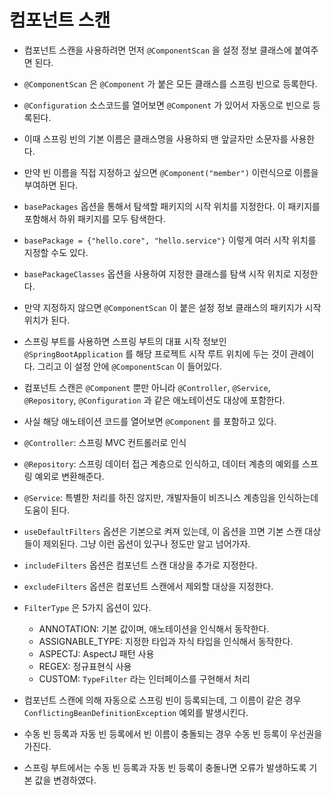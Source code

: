 # 컴포넌트 스캔

- 컴포넌트 스캔을 사용하려면 먼저 `@ComponentScan` 을 설정 정보 클래스에 붙여주면 된다. 


- `@ComponentScan` 은 `@Component` 가 붙은 모든 클래스를 스프링 빈으로 등록한다.


- `@Configuration` 소스코드를 열어보면 `@Component` 가 있어서 자동으로 빈으로 등록된다.


- 이때 스프링 빈의 기본 이름은 클래스명을 사용하되 맨 앞글자만 소문자를 사용한다.


- 만약 빈 이름을 직접 지정하고 싶으면 `@Component("member")` 이런식으로 이름을 부여하면 된다.


- `basePackages` 옵션을 통해서 탐색할 패키지의 시작 위치를 지정한다. 이 패키지를 포함해서 하위 패키지를 모두 탐색한다.


- `basePackage = {"hello.core", "hello.service"}` 이렇게 여러 시작 위치를 지정할 수도 있다.


- `basePackageClasses` 옵션을 사용하여 지정한 클래스를 탐색 시작 위치로 지정한다.


- 만약 지정하지 않으면 `@ComponentScan` 이 붙은 설정 정보 클래스의 패키지가 시작 위치가 된다.


- 스프링 부트를 사용하면 스프링 부트의 대표 시작 정보인 `@SpringBootApplication` 를 해당 프로젝트 시작 루트 위치에 두는 것이 관례이다. 
  그리고 이 설정 안에 `@ComponentScan` 이 들어있다.
  

- 컴포넌트 스캔은 `@Component` 뿐만 아니라 `@Controller`, `@Service`, `@Repository`, `@Configuration` 과 같은 애노테이션도 대상에 포함한다.


- 사실 해당 애노테이션 코드를 열어보면 `@Component` 를 포함하고 있다.


- `@Controller`: 스프링 MVC 컨트롤러로 인식


- `@Repository`: 스프링 데이터 접근 계층으로 인식하고, 데이터 계층의 예외를 스프링 예외로 변환해준다.


- `@Service`: 특별한 처리를 하진 않지만, 개발자들이 비즈니스 계층임을 인식하는데 도움이 된다.


- `useDefaultFilters` 옵션은 기본으로 켜져 있는데, 이 옵션을 끄면 기본 스캔 대상들이 제외된다.
그냥 이런 옵션이 있구나 정도만 알고 넘어가자.
  

- `includeFilters` 옵션은 컴포넌트 스캔 대상을 추가로 지정한다.


- `excludeFilters` 옵션은 컴포넌트 스캔에서 제외할 대상을 지정한다.


- `FilterType` 은 5가지 옵션이 있다.
    - ANNOTATION: 기본 값이며, 애노테이션을 인식해서 동작한다.
    - ASSIGNABLE_TYPE: 지정한 타입과 자식 타입을 인식해서 동작한다.
    - ASPECTJ: AspectJ 패턴 사용
    - REGEX: 정규표현식 사용
    - CUSTOM: `TypeFilter` 라는 인터페이스를 구현해서 처리
    

- 컴포넌트 스캔에 의해 자동으로 스프링 빈이 등록되는데, 그 이름이 같은 경우 `ConflictingBeanDefinitionException` 예외를 발생시킨다.


- 수동 빈 등록과 자동 빈 등록에서 빈 이름이 충돌되는 경우 수동 빈 등록이 우선권을 가진다.


- 스프링 부트에서는 수동 빈 등록과 자동 빈 등록이 충돌나면 오류가 발생하도록 기본 값을 변경하였다.
